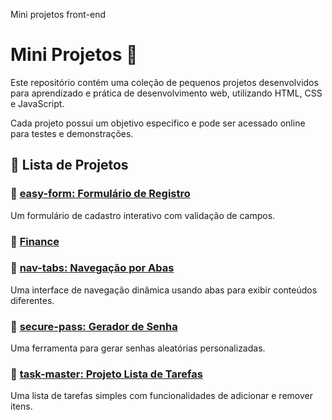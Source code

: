 Mini projetos front-end 
# Mini Projetos 🚀

Este repositório contém uma coleção de pequenos projetos desenvolvidos para aprendizado e prática de desenvolvimento web, utilizando HTML, CSS e JavaScript.

Cada projeto possui um objetivo específico e pode ser acessado online para testes e demonstrações.

## 📂 Lista de Projetos

### 📌 [easy-form: Formulário de Registro](https://deveverllon.github.io/mini-projects/easy-form/)
Um formulário de cadastro interativo com validação de campos.

### 📌 [Finance](https://deveverllon.github.io/mini-projects/easy-form/finance/)

### 📌 [nav-tabs: Navegação por Abas](https://deveverllon.github.io/mini-projects/easy-form/nav-tabs/)
Uma interface de navegação dinâmica usando abas para exibir conteúdos diferentes.

### 📌 [secure-pass: Gerador de Senha](https://deveverllon.github.io/mini-projects/easy-form/secure-pass/)
Uma ferramenta para gerar senhas aleatórias personalizadas.

### 📌 [task-master: Projeto Lista de Tarefas](https://deveverllon.github.io/mini-projects/easy-form/task-master/)
Uma lista de tarefas simples com funcionalidades de adicionar e remover itens.



